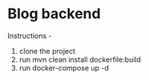# Blog backend
Instructions - 
1. clone the project
2. run mvn clean install dockerfile:build
3. run docker-compose up -d
